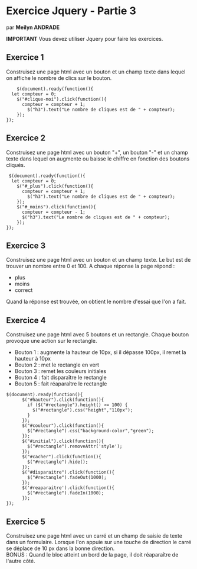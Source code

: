 # Exercice Jquery - Partie 3

par **Meilyn ANDRADE**

**IMPORTANT**
Vous devez utiliser Jquery pour faire les exercices.

## Exercice 1
Construisez une page html avec un bouton et un champ texte dans lequel on affiche le nombre de clics sur le bouton.

```
    $(document).ready(function(){
  let compteur = 0;
    $("#clique-moi").click(function(){
      compteur = compteur + 1;
        $("h3").text("Le nombre de cliques est de " + compteur);
    });
});
```

## Exercice 2
Construisez une page html avec un bouton "+", un bouton "-" et un champ texte dans lequel on augmente ou baisse le chiffre en fonction des boutons cliqués.

```
 $(document).ready(function(){
  let compteur = 0;
    $("#_plus").click(function(){
      compteur = compteur + 1;
        $("h3").text("Le nombre de cliques est de " + compteur);
    });
    $("#_moins").click(function(){
      compteur = compteur - 1;
      $("h3").text("Le nombre de cliques est de " + compteur);
    });
});
```

## Exercice 3
Construisez une page html avec un bouton et un champ texte. Le but est de trouver un nombre entre 0 et 100. A chaque réponse la page répond :
- plus
- moins
- correct

Quand la réponse est trouvée, on obtient le nombre d'essai que l'on a fait.

## Exercice 4
Construisez une page html avec 5 boutons et un rectangle. Chaque bouton provoque une action sur le rectangle.

- Bouton 1 : augmente la hauteur de 10px, si il dépasse 100px, il remet la hauteur à 10px
- Bouton 2 : met le rectangle en vert
- Bouton 3 : remet les couleurs initiales
- Bouton 4 : fait disparaître le rectangle
- Bouton 5 : fait réaparaître le rectangle


```
$(document).ready(function(){
      $("#hauteur").click(function(){
        if ($("#rectangle").height() >= 100) {
          $("#rectangle").css("height","110px");
        }
      });
      $("#couleur").click(function(){
        $("#rectangle").css("background-color","green");
      });
      $("#initial").click(function(){
        $("#rectangle").removeAttr('style');
      });
      $("#cacher").click(function(){
        $("#rectangle").hide();
      });
      $("#disparaitre").click(function(){
        $("#rectangle").fadeOut(1000);
      });
      $('#reaparaitre').click(function(){
        $("#rectangle").fadeIn(1000);
      });
});
```

## Exercice 5
Construisez une page html avec un carré et un champ de saisie de texte dans un formulaire.
Lorsque l'on appuie sur une touche de direction le carré se déplace de 10 px dans la bonne direction.  
BONUS : Quand le bloc atteint un bord de la page, il doit réaparaître de l'autre côté.
